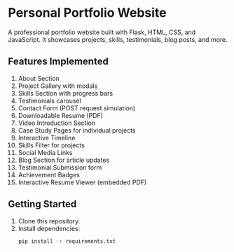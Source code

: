 # Personal Portfolio Website

A professional portfolio website built with Flask, HTML, CSS, and JavaScript. It showcases projects, skills, testimonials, blog posts, and more.

## Features Implemented
1. About Section
2. Project Gallery with modals
3. Skills Section with progress bars
4. Testimonials carousel
5. Contact Form (POST request simulation)
6. Downloadable Resume (PDF)
7. Video Introduction Section
8. Case Study Pages for individual projects
9. Interactive Timeline
10. Skills Filter for projects
11. Social Media Links
12. Blog Section for article updates
13. Testimonial Submission form
14. Achievement Badges
15. Interactive Resume Viewer (embedded PDF)

## Getting Started

1. Clone this repository.
2. Install dependencies:
   ```bash
   pip install -r requirements.txt
